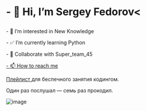 <!DOCTYPE html>
<html lang="ru">
  <head>
    <meta charset="UTF-8" />
    <meta name="viewport" content="width=device-width, initial-scale=1.0" />
    <title>3_4 == Мы_в_Эфире</title>
  </head>
  <body>
    <h1><p> - 👋 Hi, I’m Sergey Fedorov<<p></h1
    <h2><p> - 👀 I’m interested in New Knowledge<p>
        <p> - ✅ I’m currently learning Python<p>
        <p> - 💞️ Collaborate with Super_team_45<p>
        <p> <a target="_blank" href="https://www.bonustime.ru/"</a> - 📫 How to reach me <p></h2
    <img
      src="https://pictures.s3.yandex.net/frontend-developer/free-course/mountains.jpg"
      alt="Чёрно-белая фотография гор в тумане"
      width="210"
    />
    <p>
    <a href="https://music.yandex.ru/iframe/#playlist/ynx-praktikum/1002">Плейлист
    </a> для беспечного занятия кодингом.</p>
    <p>Один раз послушал — семь раз прокодил.</p>
  </body>
</html>


<!---
Nemets87/Nemets87 is a ✨ special ✨ repository because its `README.md` (this file) appears on your GitHub profile.
You can click the Preview link to take a look at your changes.
--->
![image](https://user-images.githubusercontent.com/109182055/217524095-4fabfb74-7f50-4fa9-b170-eac8aa4c87ca.png)


